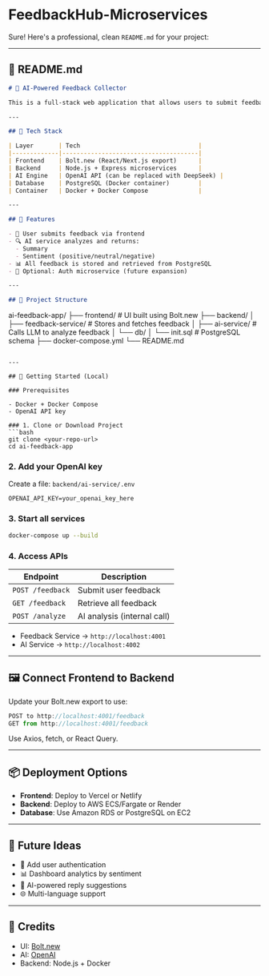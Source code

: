 # FeedbackHub-Microservices
Sure! Here's a professional, clean `README.md` for your project:

---

## 📘 README.md

```md
# 🧠 AI-Powered Feedback Collector

This is a full-stack web application that allows users to submit feedback, which is automatically analyzed using OpenAI or DeepSeek LLM for sentiment and summary. Built with a modern frontend (via Bolt.new), Node.js microservices, and PostgreSQL running in Docker containers.

---

## 🔧 Tech Stack

| Layer       | Tech                                 |
|-------------|--------------------------------------|
| Frontend    | Bolt.new (React/Next.js export)      |
| Backend     | Node.js + Express microservices      |
| AI Engine   | OpenAI API (can be replaced with DeepSeek) |
| Database    | PostgreSQL (Docker container)        |
| Container   | Docker + Docker Compose              |

---

## 🚀 Features

- 📝 User submits feedback via frontend
- 🔍 AI service analyzes and returns:
  - Summary
  - Sentiment (positive/neutral/negative)
- 📊 All feedback is stored and retrieved from PostgreSQL
- 🔐 Optional: Auth microservice (future expansion)

---

## 📁 Project Structure

```

ai-feedback-app/
├── frontend/ # UI built using Bolt.new
├── backend/
│ ├── feedback-service/ # Stores and fetches feedback
│ ├── ai-service/ # Calls LLM to analyze feedback
│ └── db/
│ └── init.sql # PostgreSQL schema
├── docker-compose.yml
└── README.md

````

---

## 🐳 Getting Started (Local)

### Prerequisites

- Docker + Docker Compose
- OpenAI API key

### 1. Clone or Download Project
```bash
git clone <your-repo-url>
cd ai-feedback-app
````

### 2. Add your OpenAI key

Create a file:
`backend/ai-service/.env`

```env
OPENAI_API_KEY=your_openai_key_here
```

### 3. Start all services

```bash
docker-compose up --build
```

### 4. Access APIs

| Endpoint         | Description                 |
| ---------------- | --------------------------- |
| `POST /feedback` | Submit user feedback        |
| `GET /feedback`  | Retrieve all feedback       |
| `POST /analyze`  | AI analysis (internal call) |

* Feedback Service → `http://localhost:4001`
* AI Service → `http://localhost:4002`

---

## 🖼️ Connect Frontend to Backend

Update your Bolt.new export to use:

```js
POST to http://localhost:4001/feedback
GET from http://localhost:4001/feedback
```

Use Axios, fetch, or React Query.

---

## 📦 Deployment Options

* **Frontend**: Deploy to Vercel or Netlify
* **Backend**: Deploy to AWS ECS/Fargate or Render
* **Database**: Use Amazon RDS or PostgreSQL on EC2

---

## 📌 Future Ideas

* 🔐 Add user authentication
* 📊 Dashboard analytics by sentiment
* 💬 AI-powered reply suggestions
* 🌐 Multi-language support

---

## 🙏 Credits

* UI: [Bolt.new](https://bolt.new)
* AI: [OpenAI](https://platform.openai.com/)
* Backend: Node.js + Docker
